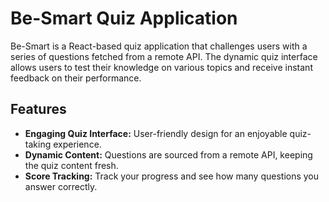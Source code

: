 # Be-Smart Quiz Application

Be-Smart is a React-based quiz application that challenges users with a series of questions fetched from a remote API. The dynamic quiz interface allows users to test their knowledge on various topics and receive instant feedback on their performance.

## Features

- **Engaging Quiz Interface:** User-friendly design for an enjoyable quiz-taking experience.
- **Dynamic Content:** Questions are sourced from a remote API, keeping the quiz content fresh.
- **Score Tracking:** Track your progress and see how many questions you answer correctly.

